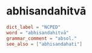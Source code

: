 # abhisandahitvā

``` toml
dict_label = "NCPED"
word = "abhisandahitvā"
grammar_comment = "absol."
see_also = ["abhisandahati"]
```


